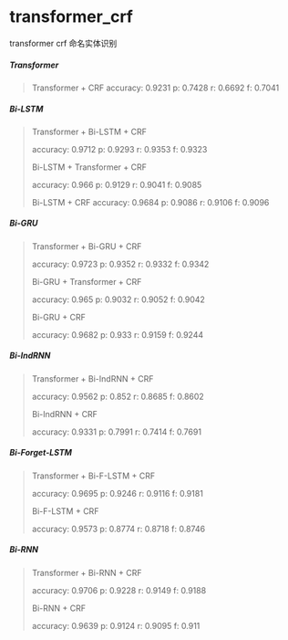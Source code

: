 # transformer_crf
transformer crf 命名实体识别

##### Transformer
>Transformer + CRF
>accuracy:	0.9231	p:	0.7428	r:	0.6692	f:	0.7041

##### Bi-LSTM
>Transformer + Bi-LSTM + CRF
>
>accuracy:	0.9712	p:	0.9293	r:	0.9353	f:	0.9323
>
>Bi-LSTM + Transformer + CRF
>
>accuracy:	0.966	p:	0.9129	r:	0.9041	f:	0.9085
>
>Bi-LSTM  + CRF
>accuracy:	0.9684	p:	0.9086	r:	0.9106	f:	0.9096

##### Bi-GRU
>Transformer + Bi-GRU + CRF
>
>accuracy:	0.9723	p:	0.9352	r:	0.9332	f:	0.9342
>
>Bi-GRU + Transformer + CRF
>
>accuracy:	0.965	p:	0.9032	r:	0.9052	f:	0.9042
>
> Bi-GRU  + CRF
>
>accuracy:	0.9682	p:	0.933	r:	0.9159	f:	0.9244

##### Bi-IndRNN
>Transformer + Bi-IndRNN + CRF
>
>accuracy:	0.9562	p:	0.852	r:	0.8685	f:	0.8602
>
> Bi-IndRNN  + CRF
>
>accuracy:	0.9331	p:	0.7991	r:	0.7414	f:	0.7691

##### Bi-Forget-LSTM
>Transformer + Bi-F-LSTM + CRF
>
>accuracy:	0.9695	p:	0.9246	r:	0.9116	f:	0.9181
>
>Bi-F-LSTM  + CRF
>
>accuracy:	0.9573	p:	0.8774	r:	0.8718	f:	0.8746

##### Bi-RNN
>Transformer + Bi-RNN + CRF
>
>accuracy:	0.9706	p:	0.9228	r:	0.9149	f:	0.9188
>
> Bi-RNN  + CRF
>
>accuracy:	0.9639	p:	0.9124	r:	0.9095	f:	0.911












